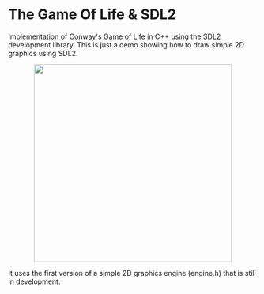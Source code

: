 # The Game Of Life & SDL2

Implementation of [Conway's Game of Life](https://en.wikipedia.org/wiki/Conway%27s_Game_of_Life) in C++ using the [SDL2](https://www.libsdl.org/) development library.
This is just a demo showing how to draw simple 2D graphics using SDL2.
<p align="center">
  <img width="400" height="400" src="https://i.imgur.com/s2SkU8I.gif">
</p>

It uses the first version of a simple 2D graphics engine (engine.h) that is still in development.
